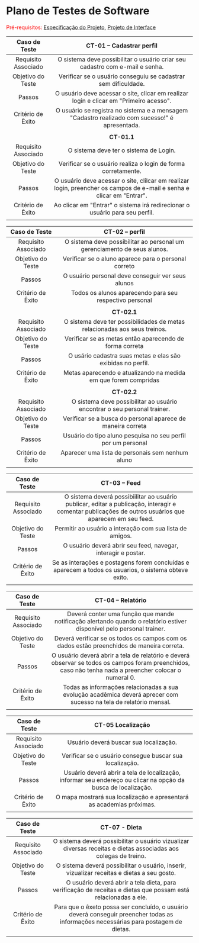 # Plano de Testes de Software

<span style="color:red">Pré-requisitos: <a href="2-Especificação do Projeto.md"> Especificação do Projeto</a></span>, <a href="3-Projeto de Interface.md"> Projeto de Interface</a>

 
| **Caso de Teste** 	| **CT-01 – Cadastrar perfil** 	|
|:---:	|:---:	|
|	Requisito Associado 	| O sistema deve possibilitar o usuário criar seu cadastro com e-mail e senha. |
| Objetivo do Teste 	| Verificar se o usuário conseguiu se cadastrar sem dificuldade. |
| Passos 	| O usuário deve acessar o site, clicar em realizar login e clicar em "Primeiro acesso".  |
|Critério de Êxito | O usuário se registra no sistema e a mensagem "Cadastro realizado com sucesso!" é apresentada. |
|  	|  	|
|	|**CT-01.1**	|
|	Requisito Associado 	| O sistema deve ter o sistema de Login. 		 |
| Objetivo do Teste 	| Verificar se o usuário realiza o login de forma corretamente.|
| Passos 	| O usuário deve acessar o site, clilcar em realizar login, preencher os campos de e-mail e senha e clicar em "Entrar". |
|Critério de Êxito |  Ao clicar em "Entrar" o sistema irá redirecionar o usuário para seu perfil.|
|  	|  	|


| **Caso de Teste** 	| **CT-02 – perfil** 	|
|:---:	|:---:	|
|	Requisito Associado 	| O sistema deve possibilitar ao personal um gerenciamento de seus alunos.	 |
| Objetivo do Teste 	| Verificar se o aluno aparece para o personal correto |
| Passos 	| O usuário personal deve conseguir ver seus alunos |
|Critério de Êxito | Todos os alunos aparecendo para seu respectivo personal  |
|  	|  	|
|	|**CT-02.1**	|
|	Requisito Associado 	| O sistema deve ter possibilidades de metas relacionadas aos seus treinos.		 |
| Objetivo do Teste 	| Verificar se as metas então aparecendo de forma correta|
| Passos 	| O usário cadastra suas metas e elas são exibidas no perfil. |
|Critério de Êxito |  Metas aparecendo e atualizando na medida em que forem compridas|
|  	|  	|
|	|**CT-02.2**	|
|	Requisito Associado 	|O sistema deve possibilitar ao usuário encontrar o seu personal trainer.|
| Objetivo do Teste 	| Verificar se a busca do personal aparece de maneira correta |
| Passos 	| Usuário do tipo aluno pesquisa no seu perfil por um personal |
|Critério de Êxito |  Aparecer uma lista de personais sem nenhum aluno|
|  	|  	|

| **Caso de Teste** 	| **CT-03 – Feed** 	|
|:---:	|:---:	|
|	Requisito Associado 	| O sistema deverá possibiilitar ao usuário publicar, editar a publicação, interagir e comentar publicações de outros usuários que aparecem em seu feed.  |
| Objetivo do Teste 	| Permitir ao usuário a interação com sua lista de amigos. |
| Passos 	| O usuário deverá abrir seu feed, navegar, interagir e postar.  |
|Critério de Êxito | Se as interações e postagens forem concluídas e aparecem a todos os usuarios, o sistema obteve exito.  |
|  	|  	|
 

 | **Caso de Teste** 	| **CT-04 – Relatório** 	|
|:---:	|:---:	|
|	Requisito Associado 	| Deverá conter uma função que mande notificação alertando quando o relatório estiver disponível pelo personal trainer.  |
| Objetivo do Teste 	| Deverá verificar se os todos os campos com os dados estão preenchidos de maneira correta. |
| Passos 	| O usuário deverá abrir a tela de relatório e deverá observar se todos os campos foram preenchidos, caso não tenha nada a preencher colocar o numeral 0. |
|Critério de Êxito | Todas as informações relacionadas a sua evolução acadêmica deverá aprecer com sucesso na tela de relatório mensal. |
|  	|  	|


| **Caso de Teste** 	| **CT-05 Localização** 	|
|:---:	|:---:	|
|	Requisito Associado 	| Usuário deverá buscar sua localização. |
| Objetivo do Teste 	| Verificar se o usuário consegue buscar sua localização. |
| Passos 	| Usuário deverá abrir a tela de localização, informar seu endereço ou clicar na opção da busca de localização. |
|Critério de Êxito | O mapa mostrará sua localização e apresentará as academias próximas. |
|  	|  	|


| **Caso de Teste** 	| **CT-07 - Dieta** 	|
|:---:	|:---:	|
|	Requisito Associado 	| O sistema deverá possibilitar o usuário vizualizar diversas receitas e dietas associadas aos colegas de treino. |
| Objetivo do Teste 	| O sistema deverá possibilitar o usuário, inserir, vizualizar receitas e dietas a seu gosto.|
| Passos 	| O usuário deverá abrir a tela dieta, para verificação de receitas e dietas que possam está relacionadas a ele. |
|Critério de Êxito | Para que o êxeto possa ser concluído, o usuário deverá conseguir preencher todas as informações necessárias para postagem de dietas. |
|  	|  	|

